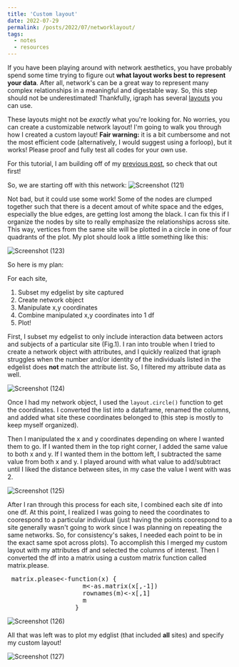 ```yaml
---
title: 'Custom layout'
date: 2022-07-29
permalink: /posts/2022/07/networklayout/
tags:
  - notes
  - resources
---
```

If you have been playing around with network aesthetics, you have probably spend some time trying to figure out **what layout works best to represent your data**. After all, network's can be a great way to represent many complex relationships in a meaningful and digestable way. So, this step should not be underestimated! Thankfully, igraph has several [layouts](https://r-graph-gallery.com/247-network-chart-layouts.html) you can use. 

These layouts might not be _exactly_ what you're looking for. No worries, you can create a customizable network layout! I'm going to walk you through how I created a custom layout! **Fair warning:** it is a bit cumbersome and not the most efficient code (alternatively, I would suggest using a forloop), but it works! Please proof and fully test all codes for your own use.

For this tutorial, I am building off of my [previous post](https://claireloconnell.github.io/posts/2022/07/networkaesthetics/), so check that out first! 

So, we are starting off with this network: 
![Screenshot (121)](https://user-images.githubusercontent.com/78130420/181688859-e62e1ca1-0be1-4255-96a9-c8762f4d0c96.png)

Not bad, but it could use some work! Some of the nodes are clumped together such that there is a decent amout of white space and the edges, especially the blue edges, are getting lost among the black. I can fix this if I organize the nodes by site to really emphasize the relationships across site. This way, vertices from the same site will be plotted in a circle in one of four quadrants of the plot. My plot should look a little something like this:

![Screenshot (123)](https://user-images.githubusercontent.com/78130420/181693930-d111434e-bfd2-468a-80dc-2b4164572ab9.png)

So here is my plan:

For each site,
1. Subset my edgelist by site captured 
2. Create network object 
3. Manipulate x,y coordinates 
4. Combine manipulated x,y coordinates into 1 df
5. Plot! 

First, I subset my edgelist to only include interaction data between actors and subjects of a particular site (Fig.1). I ran into trouble when I tried to create a network object with attributes, and I quickly realized that igraph struggles when the number and/or identity of the individuals listed in the edgelist does **not** match the attribute list. So, I filtered my attribute data as well. 

![Screenshot (124)](https://user-images.githubusercontent.com/78130420/181697293-60ab15ba-7660-4bdf-b2bf-98614886e6fc.png)

Once I had my network object, I used the `layout.circle()` function to get the coordinates. I converted the list into a dataframe, renamed the columns, and added what site these coordinates belonged to (this step is mostly to keep myself organized). 

Then I manipulated the x and y coordinates depending on where I wanted them to go. If I wanted them in the top right corner, I added the same value to both x and y. If I wanted them in the bottom left, I subtracted the same value from both x and y. I played around with what value to add/subtract until I liked the distance between sites, in my case the value I went with was 2.

![Screenshot (125)](https://user-images.githubusercontent.com/78130420/181697398-81929b16-2c7d-4971-a3c2-760fae42709f.png)

After I ran through this process for each site, I combined each site df into one df. At this point, I realized I was going to need the coordinates to coorespond to a particular individual (just having the points coorespond to a site generally wasn't going to work since I was planning on repeating the same networks. So, for consistency's sakes, I needed each point to be in the exact same spot across plots). To accomplish this I merged my custom layout with my attributes df and selected the columns of interest. Then I converted the df into a matrix using a custom matrix function called matrix.please.
<pre>
 matrix.please<-function(x) {
                    m<-as.matrix(x[,-1])
                    rownames(m)<-x[,1]
                    m
                  }
</pre>
![Screenshot (126)](https://user-images.githubusercontent.com/78130420/181697475-efe10c0c-8243-45c6-9139-4dc0e3ac2d14.png)

All that was left was to plot my edglist (that included **all** sites) and specify my custom layout! 

![Screenshot (127)](https://user-images.githubusercontent.com/78130420/181697570-d1116088-b2f2-454c-91df-948749efd794.png)


